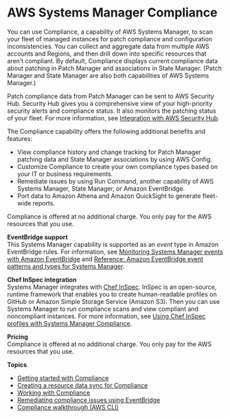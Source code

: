 # AWS Systems Manager Compliance<a name="systems-manager-compliance"></a>

You can use Compliance, a capability of AWS Systems Manager, to scan your fleet of managed instances for patch compliance and configuration inconsistencies\. You can collect and aggregate data from multiple AWS accounts and Regions, and then drill down into specific resources that aren’t compliant\. By default, Compliance displays current compliance data about patching in Patch Manager and associations in State Manager\. \(Patch Manager and State Manager are also both capabilities of AWS Systems Manager\.\)

Patch compliance data from Patch Manager can be sent to AWS Security Hub\. Security Hub gives you a comprehensive view of your high\-priority security alerts and compliance status\. It also monitors the patching status of your fleet\. For more information, see [Integration with AWS Security Hub](security-hub-integration.md)\. 

The Compliance capability offers the following additional benefits and features: 
+ View compliance history and change tracking for Patch Manager patching data and State Manager associations by using AWS Config\.
+ Customize Compliance to create your own compliance types based on your IT or business requirements\.
+ Remediate issues by using Run Command, another capability of AWS Systems Manager, State Manager, or Amazon EventBridge\.
+ Port data to Amazon Athena and Amazon QuickSight to generate fleet\-wide reports\.

Compliance is offered at no additional charge\. You only pay for the AWS resources that you use\.

**EventBridge support**  
This Systems Manager capability is supported as an *event* type in Amazon EventBridge rules\. For information, see [Monitoring Systems Manager events with Amazon EventBridge](monitoring-eventbridge-events.md) and [Reference: Amazon EventBridge event patterns and types for Systems Manager](reference-eventbridge-events.md)\.

**Chef InSpec integration**  
Systems Manager integrates with [Chef InSpec](https://www.chef.io/inspec/)\. InSpec is an open\-source, runtime framework that enables you to create human\-readable profiles on GitHub or Amazon Simple Storage Service \(Amazon S3\)\. Then you can use Systems Manager to run compliance scans and view compliant and noncompliant instances\. For more information, see [Using Chef InSpec profiles with Systems Manager Compliance](integration-chef-inspec.md)\.

**Pricing**  
Compliance is offered at no additional charge\. You only pay for the AWS resources that you use\.

**Topics**
+ [Getting started with Compliance](sysman-compliance-prereqs.md)
+ [Creating a resource data sync for Compliance](sysman-compliance-datasync-create.md)
+ [Working with Compliance](sysman-compliance-about.md)
+ [Remediating compliance issues using EventBridge](sysman-compliance-fixing.md)
+ [Compliance walkthrough \(AWS CLI\)](sysman-compliance-walk.md)